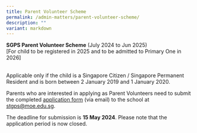 ```yaml
---
title: Parent Volunteer Scheme
permalink: /admin-matters/parent-volunteer-scheme/
description: ""
variant: markdown
---
```

**SGPS Parent Volunteer Scheme** (July 2024 to Jun 2025)<br>
[For child to be registered in 2025 and to be admitted to Primary One in 2026]

<br>Applicable only if the child is a Singapore Citizen / Singapore Permanent Resident and is born between 2 January 2019 and 1 January 2020. 

Parents who are interested in applying as Parent Volunteers need to submit the completed [application form](/files/parentvolunteerapplicationform.pdf) (via email) to the school at stgps@moe.edu.sg. 

The deadline for submission is **15 May 2024**. Please note that the application period is now closed.